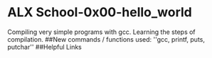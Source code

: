 # ALX School-0x00-hello_world
Compiling very simple programs with gcc. Learning the steps of compilation.
##New commands / functions used:
''gcc, printf, puts, putchar''
##Helpful Links
